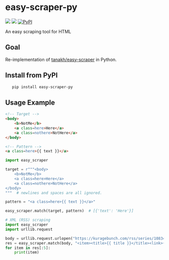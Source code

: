 # easy-scraper-py

![](https://img.shields.io/static/v1?label=+&message=Python%203.9%2B&color=lightblue&logo=Python)
![](https://img.shields.io/static/v1?label=status&message=Work%20In%20Progress&color=red)
[![PyPI](https://img.shields.io/pypi/v/easy-scraper-py.svg)](https://pypi.python.org/pypi/easy-scraper-py)

An easy scraping tool for HTML

## Goal

Re-implementation of [tanakh/easy-scraper](https://github.com/tanakh/easy-scraper) in Python.

## Install from PyPI

```bash
   pip install easy-scraper-py
```

## Usage Example

```html
<!-- Target -->
<body>
    <b>NotMe</b>
    <a class=here>Here</a>
    <a class=nothere>NotHere</a>
</body>

<!-- Pattern -->
<a class=here>{{ text }}</a>
```

```python
import easy_scraper

target = r"""<body>
    <b>NotMe</b>
    <a class=here>Here</a>
    <a class=nothere>NotHere</a>
</body>
"""  # newlines and spaces are all ignored.

pattern = "<a class=here>{{ text }}</a>"

easy_scraper.match(target, pattern)  # [{'text': 'Here'}]
```

```python
# XML (RSS) scraping
import easy_scraper
import urllib.request

body = urllib.request.urlopen("https://kuragebunch.com/rss/series/10834108156628842505").read().decode()
res = easy_scraper.match(body, "<item><title>{{ title }}</title><link>{{ link }}</link></item>")
for item in res[:5]:
    print(item)
```
